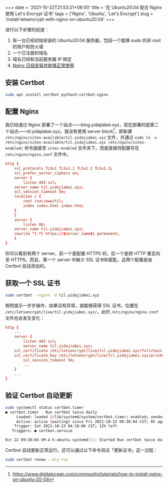 +++
date = '2021-10-22T21:53:21+08:00'
title = '在 Ubuntu20.04 配合 Nginx 使用 Let\'s Encrypt 证书'
tags = ['Nginx', 'Ubuntu', 'Let\'s Encrypt']
slug = 'install-letsencrypt-with-nginx-on-ubuntu20.04'
+++

进行以下步骤的前提：

1. 有一台已经初始安装的 Ubuntu20.04 服务器，包括一个能够 sudo 的非 root 的用户和防火墙
2. 一个已注册的域名
3. 域名已经和当前服务器 IP 绑定
4. [Nginx 已经安装并能够正常使用](2021-09-19-Nginx初次使用.md)

## 安装 Certbot

```sh
sudo apt install certbot python3-certbot-nginx
```

## 配置 Nginx

我已经通过 Nginx 部署了一个站点——blog.yidajiabei.xyz，现在部署的是第二个站点——til.yidajiabei.xyz。我没有使用 server block[^2]，即新建 `/etc/nginx/sites-available/til.yidajiabei.xyz` 文件，并通过 `sudo ln -s /etc/nginx/sites-available/til.yidajiabei.xyz /etc/nginx/sites-enabled/` 命令链接至 `sites-enabled` 文件夹下。而是直接将配置写在 `/etc/nginx/nginx.conf` 文件中。

```conf
http {
    ssl_protocols TLSv1 TLSv1.1 TLSv1.2 TLSv1.3;
    ssl_prefer_server_ciphers on;
    server {
        listen 443 ssl;
	server_name til.yidajiabei.xyz;
	ssl_session_timeout 5m;
	location / {
	    root /var/www/til;
	    index index.html index.htm;
	}
    }
    server {
        listen 80;
	server_name til.yidajiabei.xyz;
	rewrite ^(.*) https://$server_name$1 permanent;
    }
}
```

你可以看到有两个 server，前一个是配置 HTTPS 的，后一个是把 HTTP 重定向至 HTTPS。而且，第一个 server 中缺少 SSL 证书和密匙，这两个配置是由 Certbot 自动添加的。

## 获取一个 SSL 证书

```sh
sudo certbot --nginx -d til.yidajiabei.xyz
```

按照提示一步步操作，如果没有异常，就能够获得 SSL 证书，位置在 `/etc/letsencrypt/live/til.yidajiabei.xyz/`，此时 `/etc/nginx/nginx.conf` 文件也会发生变化：

```conf
http {
    ...
    server {
        listen 443 ssl;
        server_name til.yidajiabei.xyz;
	ssl_certificate /etc/letsencrypt/live/til.yidajiabei.xyz/fullchain.pem; # managed by Certbot
	ssl_certificate_key /etc/letsencrypt/live/til.yidajiabei.xyz/privkey.pem; # managed by Certbot
        ssl_session_timeout 5m;
        ...
    }
    ...
}
```

## 验证 Certbot 自动更新

```sh
sudo systemctl status certbot.timer
● certbot.timer - Run certbot twice daily
     Loaded: loaded (/lib/systemd/system/certbot.timer; enabled; vendor preset: enabled)
     Active: active (waiting) since Fri 2021-10-22 09:38:04 CST; 6h ago
    Trigger: Sat 2021-10-23 04:10:06 CST; 12h left
   Triggers: ● certbot.service

Oct 22 09:38:04 VM-4-5-ubuntu systemd[1]: Started Run certbot twice daily.
```

Certbot 自动更新正常运行。还可以通过以下命令测试「更新证书」这一过程：

```sh
sudo certbot renew --dry-run
```

[^1]: https://www.digitalocean.com/community/tutorials/how-to-secure-nginx-with-let-s-encrypt-on-ubuntu-20-04
[^2]: https://www.digitalocean.com/community/tutorials/how-to-install-nginx-on-ubuntu-20-04
